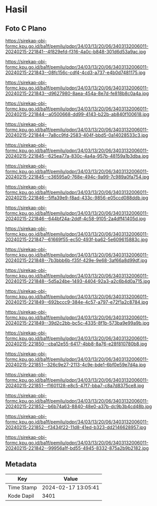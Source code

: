 # Hasil

## Foto C Plano

https://sirekap-obj-formc.kpu.go.id/ba1f/pemilu/pdpr/34/03/13/20/06/3403132006011-20240215-221841--4f829efd-f316-4a0c-b848-301d6d53a9ac.jpg

https://sirekap-obj-formc.kpu.go.id/ba1f/pemilu/pdpr/34/03/13/20/06/3403132006011-20240215-221843--08fc156c-cdf4-4cd3-a737-e4b0d7481175.jpg

https://sirekap-obj-formc.kpu.go.id/ba1f/pemilu/pdpr/34/03/13/20/06/3403132006011-20240215-221843--d9627980-8aea-454a-8e7d-fe818b8c0a4a.jpg

https://sirekap-obj-formc.kpu.go.id/ba1f/pemilu/pdpr/34/03/13/20/06/3403132006011-20240215-221844--a0500668-dd99-4143-b22b-ab840f100618.jpg

https://sirekap-obj-formc.kpu.go.id/ba1f/pemilu/pdpr/34/03/13/20/06/3403132006011-20240215-221844--7a8cc9fd-2583-404f-bbd5-0a14028533c3.jpg

https://sirekap-obj-formc.kpu.go.id/ba1f/pemilu/pdpr/34/03/13/20/06/3403132006011-20240215-221845--625ea77a-830c-4a4a-957b-48159a1b3dba.jpg

https://sirekap-obj-formc.kpu.go.id/ba1f/pemilu/pdpr/34/03/13/20/06/3403132006011-20240215-221845--c36595a0-768e-494c-9a99-7c989a0fa754.jpg

https://sirekap-obj-formc.kpu.go.id/ba1f/pemilu/pdpr/34/03/13/20/06/3403132006011-20240215-221846--5ffa39e9-f8ad-433c-9856-e05ccd088ddb.jpg

https://sirekap-obj-formc.kpu.go.id/ba1f/pemilu/pdpr/34/03/13/20/06/3403132006011-20240215-221846--644bf24a-2ddf-4c58-9105-2a4dff41405d.jpg

https://sirekap-obj-formc.kpu.go.id/ba1f/pemilu/pdpr/34/03/13/20/06/3403132006011-20240215-221847--61669f55-ec50-493f-ba62-5e609615883c.jpg

https://sirekap-obj-formc.kpu.go.id/ba1f/pemilu/pdpr/34/03/13/20/06/3403132006011-20240215-221848--7b3bbb6b-f35f-429e-9e68-3af66a8d99df.jpg

https://sirekap-obj-formc.kpu.go.id/ba1f/pemilu/pdpr/34/03/13/20/06/3403132006011-20240215-221848--5d5a24be-1493-4404-92a3-a2c6b4d0a715.jpg

https://sirekap-obj-formc.kpu.go.id/ba1f/pemilu/pdpr/34/03/13/20/06/3403132006011-20240215-221849--692bccc9-384e-4c57-a797-e72f1a2c8784.jpg

https://sirekap-obj-formc.kpu.go.id/ba1f/pemilu/pdpr/34/03/13/20/06/3403132006011-20240215-221849--39d2c2bb-bc5c-4335-8f1b-573ba9e99a9b.jpg

https://sirekap-obj-formc.kpu.go.id/ba1f/pemilu/pdpr/34/03/13/20/06/3403132006011-20240215-221850--cba12e55-6417-4bb8-8a76-e28f810780b8.jpg

https://sirekap-obj-formc.kpu.go.id/ba1f/pemilu/pdpr/34/03/13/20/06/3403132006011-20240215-221851--326c9e27-2113-4c9e-bde1-6bf0e59e7d4a.jpg

https://sirekap-obj-formc.kpu.go.id/ba1f/pemilu/pdpr/34/03/13/20/06/3403132006011-20240215-221851--f1601128-e8c5-47f7-bba7-c8a7d8375ce8.jpg

https://sirekap-obj-formc.kpu.go.id/ba1f/pemilu/pdpr/34/03/13/20/06/3403132006011-20240215-221852--b6b74a63-8840-48e0-a37b-dc9b3b4cd48b.jpg

https://sirekap-obj-formc.kpu.go.id/ba1f/pemilu/pdpr/34/03/13/20/06/3403132006011-20240215-221852--f3434f22-11d8-41ed-b323-dd2146628957.jpg

https://sirekap-obj-formc.kpu.go.id/ba1f/pemilu/pdpr/34/03/13/20/06/3403132006011-20240215-221842--99956a1f-bd55-4945-8332-875a2b9b2182.jpg


## Metadata

| Key        | Value               |
| ---------- | ------------------- |
| Time Stamp | 2024-02-17 13:05:41 |
| Kode Dapil | 3401                |



